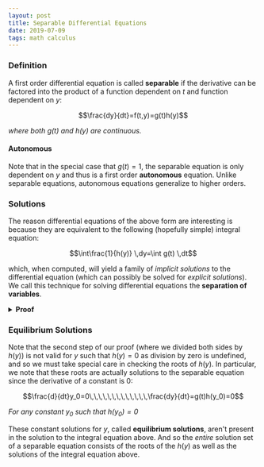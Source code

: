 ```yaml
---
layout: post
title: Separable Differential Equations
date: 2019-07-09
tags: math calculus
---
```


### Definition
A first order differential equation is called **separable** if the derivative can be factored into the product of a function dependent on $t$ and function dependent on $y$:

$$\frac{dy}{dt}=f(t,y)=g(t)h(y)$$

*where both $g(t)$ and $h(y)$ are continuous.*

<!--more-->

#### Autonomous
Note that in the special case that $g(t)=1$, the separable equation is only dependent on $y$ and thus is a first order **autonomous** equation. Unlike separable equations, autonomous equations generalize to higher orders.

### Solutions
The reason differential equations of the above form are interesting is because they are equivalent to the following (hopefully simple) integral equation:

$$\int\frac{1}{h(y)} \,dy=\int g(t) \,dt$$

which, when computed, will yield a family of *implicit solutions* to the differential equation (which can possibly be solved for *explicit solutions*). We call this technique for solving differential equations the **separation of variables**.

<details>
<summary><strong>Proof</strong></summary>
$$\begin{align}
\frac{dy}{dt}&=g(t)h(y)\\
\frac{1}{h(y)}\frac{dy}{dt}&=g(t)\tag{algebra}\\
\int\frac{1}{h(y)}\frac{dy}{dt}\,dt&=\int g(t)\,dt\tag{integrate with $dt$}\\
\int\frac{1}{h(y)}\,dy&=\int g(t)\,dt\tag{algebra}
\end{align}$$

<i>Note that for this proof we used non-standard analysis, which uses the hyperreal numbers to define derivatives and integrals. In particular, since integration is just a infinite summation and $\frac{dy}{dt}$ is just the ratio of infinitesimals, our cancellation of $dt$ in the last step was justified.</i>
</details>

### Equilibrium Solutions
Note that the second step of our proof (where we divided both sides by $h(y)$) is not valid for $y$ such that $h(y)=0$ as division by zero is undefined, and so we must take special care in checking the roots of $h(y)$. In particular, we note that these roots are actually solutions to the separable equation since the derivative of a constant is $0$:

$$\frac{d}{dt}y_0=0\,\,\,\,\,\,\,\,\,\,\,\,\,\frac{dy}{dt}=g(t)h(y_0)=0$$

*For any constant $y_0$ such that $h(y_0)=0$*

These constant solutions for $y$, called **equilibrium solutions**, aren't present in the solution to the integral equation above. And so the *entire* solution set of a separable equation consists of the roots of the $h(y)$ as well as the solutions of the integral equation above.